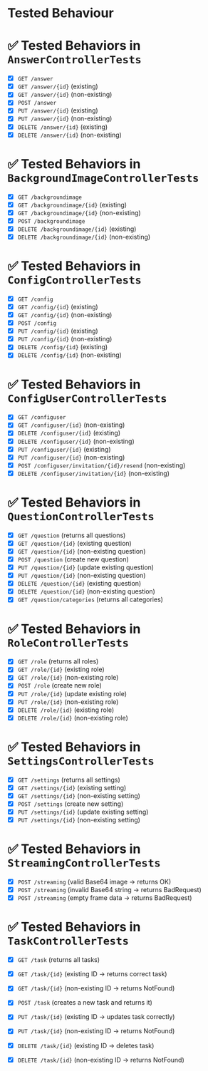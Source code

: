 # Tested Behaviour

# ✅ Tested Behaviors in `AnswerControllerTests`

- [x] `GET /answer`
- [x] `GET /answer/{id}` (existing)
- [x] `GET /answer/{id}` (non-existing)
- [x] `POST /answer`
- [x] `PUT /answer/{id}` (existing)
- [x] `PUT /answer/{id}` (non-existing)
- [x] `DELETE /answer/{id}` (existing)
- [x] `DELETE /answer/{id}` (non-existing)

# ✅ Tested Behaviors in `BackgroundImageControllerTests`

- [x] `GET /backgroundimage`
- [x] `GET /backgroundimage/{id}` (existing)
- [x] `GET /backgroundimage/{id}` (non-existing)
- [x] `POST /backgroundimage`
- [x] `DELETE /backgroundimage/{id}` (existing)
- [x] `DELETE /backgroundimage/{id}` (non-existing)

# ✅ Tested Behaviors in `ConfigControllerTests`

- [x] `GET /config`
- [x] `GET /config/{id}` (existing)
- [x] `GET /config/{id}` (non-existing)
- [x] `POST /config`
- [x] `PUT /config/{id}` (existing)
- [x] `PUT /config/{id}` (non-existing)
- [x] `DELETE /config/{id}` (existing)
- [x] `DELETE /config/{id}` (non-existing)

# ✅ Tested Behaviors in `ConfigUserControllerTests`

- [x] `GET /configuser`
- [x] `GET /configuser/{id}` (non-existing)
- [x] `DELETE /configuser/{id}` (existing)
- [x] `DELETE /configuser/{id}` (non-existing)
- [x] `PUT /configuser/{id}` (existing)
- [x] `PUT /configuser/{id}` (non-existing)
- [x] `POST /configuser/invitation/{id}/resend` (non-existing)
- [x] `DELETE /configuser/invitation/{id}` (non-existing)

# ✅ Tested Behaviors in `QuestionControllerTests`

- [x] `GET /question` (returns all questions)
- [x] `GET /question/{id}` (existing question)
- [x] `GET /question/{id}` (non-existing question)
- [x] `POST /question` (create new question)
- [x] `PUT /question/{id}` (update existing question)
- [x] `PUT /question/{id}` (non-existing question)
- [x] `DELETE /question/{id}` (existing question)
- [x] `DELETE /question/{id}` (non-existing question)
- [x] `GET /question/categories` (returns all categories)

# ✅ Tested Behaviors in `RoleControllerTests`

- [x] `GET /role` (returns all roles)
- [x] `GET /role/{id}` (existing role)
- [x] `GET /role/{id}` (non-existing role)
- [x] `POST /role` (create new role)
- [x] `PUT /role/{id}` (update existing role)
- [x] `PUT /role/{id}` (non-existing role)
- [x] `DELETE /role/{id}` (existing role)
- [x] `DELETE /role/{id}` (non-existing role)

# ✅ Tested Behaviors in `SettingsControllerTests`

- [x] `GET /settings` (returns all settings)
- [x] `GET /settings/{id}` (existing setting)
- [x] `GET /settings/{id}` (non-existing setting)
- [x] `POST /settings` (create new setting)
- [x] `PUT /settings/{id}` (update existing setting)
- [x] `PUT /settings/{id}` (non-existing setting)

# ✅ Tested Behaviors in `StreamingControllerTests`

- [x] `POST /streaming` (valid Base64 image → returns OK)
- [x] `POST /streaming` (invalid Base64 string → returns BadRequest)
- [x] `POST /streaming` (empty frame data → returns BadRequest)

# ✅ Tested Behaviors in `TaskControllerTests`

- [x] `GET /task` (returns all tasks)
- [x] `GET /task/{id}` (existing ID → returns correct task)
- [x] `GET /task/{id}` (non-existing ID → returns NotFound)
- [x] `POST /task` (creates a new task and returns it)
- [x] `PUT /task/{id}` (existing ID → updates task correctly)
- [x] `PUT /task/{id}` (non-existing ID → returns NotFound)
- [x] `DELETE /task/{id}` (existing ID → deletes task)
- [x] `DELETE /task/{id}` (non-existing ID → returns NotFound)



